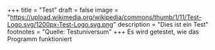 +++
title = "Test"
draft = false
image = "https://upload.wikimedia.org/wikipedia/commons/thumb/1/11/Test-Logo.svg/1200px-Test-Logo.svg.png"
description = "Dies ist ein Test"
footnotes = "Quelle: Testuniversum"
+++
Es wird getestet, wie das Programm funktioniert